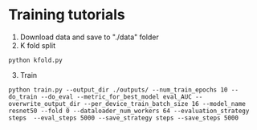 # Training tutorials

1. Download data and save to "./data" folder
2. K fold split
```
python kfold.py
```
3. Train
```
python train.py --output_dir ./outputs/ --num_train_epochs 10 --do_train --do_eval --metric_for_best_model eval_AUC --overwrite_output_dir --per_device_train_batch_size 16 --model_name resnet50 --fold 0 --dataloader_num_workers 64 --evaluation_strategy steps  --eval_steps 5000 --save_strategy steps --save_steps 5000
```